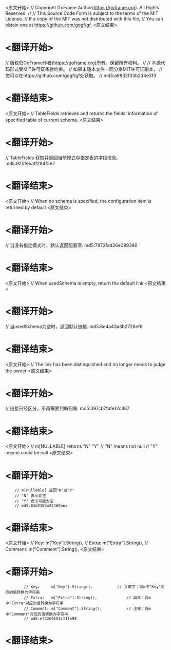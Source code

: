 
<原文开始>
// Copyright GoFrame Author(https://goframe.org). All Rights Reserved.
//
// This Source Code Form is subject to the terms of the MIT License.
// If a copy of the MIT was not distributed with this file,
// You can obtain one at https://github.com/gogf/gf.
<原文结束>

# <翻译开始>
// 版权归GoFrame作者(https://goframe.org)所有。保留所有权利。
//
// 本源代码形式受MIT许可证条款约束。
// 如果未随本文件一同分发MIT许可证副本，
// 您可以在https://github.com/gogf/gf处获取。
// md5:a9832f33b234e3f3
# <翻译结束>


<原文开始>
// TableFields retrieves and returns the fields' information of specified table of current schema.
<原文结束>

# <翻译开始>
// TableFields 获取并返回当前模式中指定表的字段信息。 md5:920febaff284f5e7
# <翻译结束>


<原文开始>
// When no schema is specified, the configuration item is returned by default
<原文结束>

# <翻译开始>
// 当没有指定模式时，默认返回配置项. md5:7872fad26e099386
# <翻译结束>


<原文开始>
// When usedSchema is empty, return the default link
<原文结束>

# <翻译开始>
// 当usedSchema为空时，返回默认链接. md5:8e4a43a3b2726ef6
# <翻译结束>


<原文开始>
// The link has been distinguished and no longer needs to judge the owner
<原文结束>

# <翻译开始>
// 链接已经区分，不再需要判断归属. md5:397cb7fafe12c367
# <翻译结束>


<原文开始>
		// m[NULLABLE] returns "N" "Y"
		// "N" means not null
		// "Y" means could be null
<原文结束>

# <翻译开始>
		// m[nullable] 返回"N"或"Y"
		// "N" 表示非空
		// "Y" 表示可能为空
		// md5:63d3103e22469aea
# <翻译结束>


<原文开始>
			// Key:     m["Key"].String(),
			// Extra:   m["Extra"].String(),
			// Comment: m["Comment"].String(),
<原文结束>

# <翻译开始>
			// Key:     m["Key"].String()， 			// 关键字：将m中"Key"对应的值转换为字符串
			// Extra:   m["Extra"].String()， 			// 副本：将m中"Extra"对应的值转换为字符串
			// Comment: m["Comment"].String()， 			// 注释：将m中"Comment"对应的值转换为字符串
			// md5:ef32e9151c11fe98
# <翻译结束>

